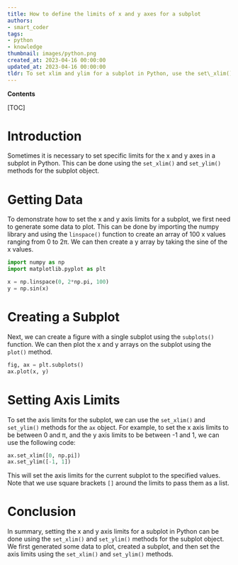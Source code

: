 ```yaml
---
title: How to define the limits of x and y axes for a subplot
authors:
- smart_coder
tags:
- python
- knowledge
thumbnail: images/python.png
created_at: 2023-04-16 00:00:00
updated_at: 2023-04-16 00:00:00
tldr: To set xlim and ylim for a subplot in Python, use the set\_xlim() and set\_ylim() methods for the axes object of the subplot.
---
```


**Contents**

[TOC]

# Introduction
Sometimes it is necessary to set specific limits for the x and y axes in a subplot in Python. This can be done using the `set_xlim()` and `set_ylim()` methods for the subplot object.

# Getting Data
To demonstrate how to set the x and y axis limits for a subplot, we first need to generate some data to plot. This can be done by importing the numpy library and using the `linspace()` function to create an array of 100 x values ranging from 0 to 2π. We can then create a y array by taking the sine of the x values.

``` python
import numpy as np
import matplotlib.pyplot as plt

x = np.linspace(0, 2*np.pi, 100)
y = np.sin(x)
```

# Creating a Subplot
Next, we can create a figure with a single subplot using the `subplots()` function. We can then plot the x and y arrays on the subplot using the `plot()` method.

``` python
fig, ax = plt.subplots()
ax.plot(x, y)
```

# Setting Axis Limits
To set the axis limits for the subplot, we can use the `set_xlim()` and `set_ylim()` methods for the `ax` object. For example, to set the x axis limits to be between 0 and π, and the y axis limits to be between -1 and 1, we can use the following code:

``` python
ax.set_xlim([0, np.pi])
ax.set_ylim([-1, 1])
```

This will set the axis limits for the current subplot to the specified values. Note that we use square brackets `[]` around the limits to pass them as a list.

# Conclusion
In summary, setting the x and y axis limits for a subplot in Python can be done using the `set_xlim()` and `set_ylim()` methods for the subplot object. We first generated some data to plot, created a subplot, and then set the axis limits using the `set_xlim()` and `set_ylim()` methods.
